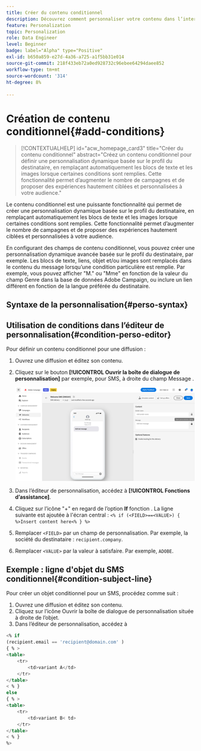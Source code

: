 ```yaml
---
title: Créer du contenu conditionnel
description: Découvrez comment personnaliser votre contenu dans l’interface utilisateur web d’Adobe Campaign.
feature: Personalization
topic: Personalization
role: Data Engineer
level: Beginner
badge: label="Alpha" type="Positive"
exl-id: b650a859-e27d-4a36-a725-a1f5bb31e014
source-git-commit: 218f433eb72a0ed928732c96ebee64294daee852
workflow-type: tm+mt
source-wordcount: '314'
ht-degree: 8%

---
```


# Création de contenu conditionnel{#add-conditions}

>[!CONTEXTUALHELP]
>id="acw_homepage_card3"
>title="Créer du contenu conditionnel"
>abstract="Créez un contenu conditionnel pour définir une personnalisation dynamique basée sur le profil du destinataire, en remplaçant automatiquement les blocs de texte et les images lorsque certaines conditions sont remplies. Cette fonctionnalité permet d’augmenter le nombre de campagnes et de proposer des expériences hautement ciblées et personnalisées à votre audience."

Le contenu conditionnel est une puissante fonctionnalité qui permet de créer une personnalisation dynamique basée sur le profil du destinataire, en remplaçant automatiquement les blocs de texte et les images lorsque certaines conditions sont remplies. Cette fonctionnalité permet d’augmenter le nombre de campagnes et de proposer des expériences hautement ciblées et personnalisées à votre audience.

En configurant des champs de contenu conditionnel, vous pouvez créer une personnalisation dynamique avancée basée sur le profil du destinataire, par exemple. Les blocs de texte, liens, objet et/ou images sont remplacés dans le contenu du message lorsqu’une condition particulière est remplie. Par exemple, vous pouvez afficher &quot;M.&quot; ou &quot;Mme&quot; en fonction de la valeur du champ Genre dans la base de données Adobe Campaign, ou inclure un lien différent en fonction de la langue préférée du destinataire.

## Syntaxe de la personnalisation{#perso-syntax}

## Utilisation de conditions dans l’éditeur de personnalisation{#condition-perso-editor}

Pour définir un contenu conditionnel pour une diffusion :

1. Ouvrez une diffusion et éditez son contenu.
1. Cliquez sur le bouton **[!UICONTROL Ouvrir la boîte de dialogue de personnalisation]** par exemple, pour SMS, à droite du champ Message .

   ![](assets/open-perso-editor-sms.png)

1. Dans l’éditeur de personnalisation, accédez à **[!UICONTROL Fonctions d’assistance]**.
1. Cliquez sur l’icône &quot;+&quot; en regard de l’option **If** fonction . La ligne suivante est ajoutée à l&#39;écran central :
   `<% if (<FIELD>==<VALUE>) { %>Insert content here<% } %>`
1. Remplacer `<FIELD>` par un champ de personnalisation. Par exemple, la société du destinataire : `recipient.company`.
1. Remplacer `<VALUE>` par la valeur à satisfaire. Par exemple, `ADOBE`.

## Exemple : ligne d&#39;objet du SMS conditionnel{#condition-subject-line}

Pour créer un objet conditionnel pour un SMS, procédez comme suit :

1. Ouvrez une diffusion et éditez son contenu.
1. Cliquez sur l’icône Ouvrir la boîte de dialogue de personnalisation située à droite de l’objet.
1. Dans l’éditeur de personnalisation, accédez à


```sql
<% if 
(recipient.email == 'recipient@domain.com' ) 
{ % >
<table>
    <tr>
        <td>variant A</td>
    </tr>
</table>
< % } 
else 
{ % >
<table>
    <tr>
        <td>variant B< td>
    </tr>
</table>
< % } 
%>
```
